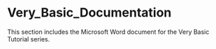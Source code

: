 # Very_Basic_Documentation

This section includes the Microsoft Word document for the Very Basic Tutorial series.
